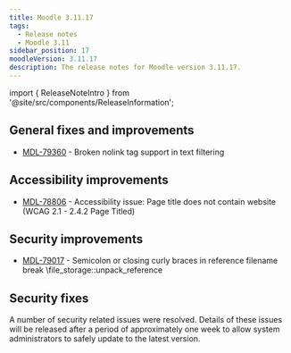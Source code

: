 ```yaml
---
title: Moodle 3.11.17
tags:
  - Release notes
  - Moodle 3.11
sidebar_position: 17
moodleVersion: 3.11.17
description: The release notes for Moodle version 3.11.17.
---
```


import { ReleaseNoteIntro } from '@site/src/components/ReleaseInformation';

<ReleaseNoteIntro releaseName={frontMatter.moodleVersion} />

## General fixes and improvements
<!-- cspell:disable -->
- [MDL-79360](https://tracker.moodle.org/browse/MDL-79360) - Broken nolink tag support in text filtering
<!-- cspell:enable -->

## Accessibility improvements
<!-- cspell:disable -->
- [MDL-78806](https://tracker.moodle.org/browse/MDL-78806) - Accessibility issue: Page title does not contain website (WCAG 2.1 - 2.4.2 Page Titled)
<!-- cspell:enable -->

## Security improvements
<!-- cspell:disable -->
- [MDL-79017](https://tracker.moodle.org/browse/MDL-79017) - Semicolon or closing curly braces in reference filename break \file_storage::unpack_reference
<!-- cspell:enable -->

## Security fixes

A number of security related issues were resolved. Details of these issues will be released after a period of approximately one week to allow system administrators to safely update to the latest version.
